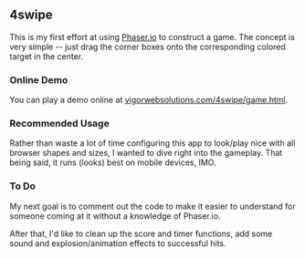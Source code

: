 <h2>4swipe</h2>
This is my first effort at using <a href="http://phaser.io">Phaser.io</a> to construct a game. The concept is very simple -- just drag the corner boxes onto the corresponding colored target in the center.

<h3>Online Demo</h3>
You can play a demo online at <a href="http://vigorwebsolutions.com/4swipe/game.html">vigorwebsolutions.com/4swipe/game.html</a>.

<h3>Recommended Usage</h3>
Rather than waste a lot of time configuring this app to look/play nice with all browser shapes and sizes, I wanted to dive right into the gameplay. That being said, it runs (looks) best on mobile devices, IMO.

<h3>To Do</h3>
My next goal is to comment out the code to make it easier to understand for someone coming at it without a knowledge of Phaser.io.

After that, I'd like to clean up the score and timer functions, add some sound and explosion/animation effects to successful hits.


